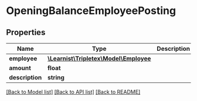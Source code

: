 # OpeningBalanceEmployeePosting

## Properties
Name | Type | Description | Notes
------------ | ------------- | ------------- | -------------
**employee** | [**\Learnist\Tripletex\Model\Employee**](Employee.md) |  | 
**amount** | **float** |  | 
**description** | **string** |  | [optional] 

[[Back to Model list]](../../README.md#documentation-for-models) [[Back to API list]](../../README.md#documentation-for-api-endpoints) [[Back to README]](../../README.md)

